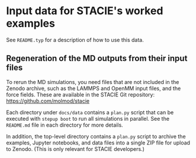 # Input data for STACIE's worked examples

See `README.typ` for a description of how to use this data.

## Regeneration of the MD outputs from their input files

To rerun the MD simulations, you need files that are not included in the Zenodo archive,
such as the LAMMPS and OpenMM input files, and the force fields.
These are available in the STACIE Git repository: <https://github.com/molmod/stacie>

Each directory under `docs/data` contains a `plan.py` script that can be executed with `stepup boot`
to run all simulations in parallel.
See the `README.md` file in each directory for more details.

In addition, the top-level directory contains a `plan.py` script to archive the examples,
Jupyter notebooks, and data files into a single ZIP file for upload to Zenodo.
(This is only relevant for STACIE developers.)
